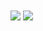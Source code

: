 
<img align="center" src="https://github-readme-stats.vercel.app/api/pin/?username=oleewere&theme=default" />

<img align="center" src="https://github-readme-stats.vercel.app/api/top-langs/?username=oleewere&theme=default" />

